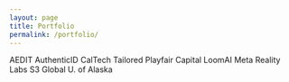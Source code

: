 ```yaml
---
layout: page
title: Portfolio 
permalink: /portfolio/
---
```


AEDIT
AuthenticID
CalTech
Tailored
Playfair Capital
LoomAI
Meta Reality Labs
S3 Global
U. of Alaska

